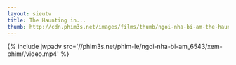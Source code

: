 ```yaml
---
layout: sieutv
title: The Haunting in...
thumb: http://cdn.phim3s.net/images/films/thumb/ngoi-nha-bi-am-the-haunting-in-connecticut-2009.jpg
---
```

{% include jwpadv src='//phim3s.net/phim-le/ngoi-nha-bi-am_6543/xem-phim//video.mp4' %}